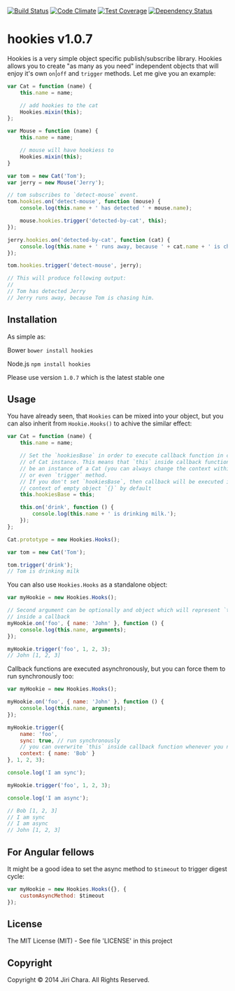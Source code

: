 [![Build Status](https://travis-ci.org/JiriChara/hookies.svg)](https://travis-ci.org/JiriChara/hookies)
[![Code Climate](https://codeclimate.com/github/JiriChara/hookies/badges/gpa.svg)](https://codeclimate.com/github/JiriChara/hookies)
[![Test Coverage](https://codeclimate.com/github/JiriChara/hookies/badges/coverage.svg)](https://codeclimate.com/github/JiriChara/hookies/coverage)
[![Dependency Status](https://gemnasium.com/JiriChara/hookies.svg)](https://gemnasium.com/JiriChara/hookies)

# hookies v1.0.7

Hookies is a very simple object specific publish/subscribe library. Hookies allows you to create "as many as you need" independent objects that will enjoy it's own `on`|`off` and `trigger` methods. Let me give you an example:

```javascript
var Cat = function (name) {
    this.name = name;

    // add hookies to the cat
    Hookies.mixin(this);
};

var Mouse = function (name) {
    this.name = name;

    // mouse will have hookiess to
    Hookies.mixin(this);
}

var tom = new Cat('Tom');
var jerry = new Mouse('Jerry');

// tom subscribes to `detect-mouse` event.
tom.hookies.on('detect-mouse', function (mouse) {
    console.log(this.name + ' has detected ' + mouse.name);

    mouse.hookies.trigger('detected-by-cat', this);
});

jerry.hookies.on('detected-by-cat', function (cat) {
    console.log(this.name + ' runs away, because ' + cat.name + ' is chasing him.');
});

tom.hookies.trigger('detect-mouse', jerry);

// This will produce following output:
//
// Tom has detected Jerry
// Jerry runs away, because Tom is chasing him.
```

## Installation

As simple as:

Bower `bower install hookies`

Node.js `npm install hookies`

Please use version `1.0.7` which is the latest stable one

## Usage

You have already seen, that `Hookies` can be mixed into your object, but you can also inherit from `Hookie.Hooks()` to achive the similar effect:

```javascript
var Cat = function (name) {
    this.name = name;

    // Set the `hookiesBase` in order to execute callback function in context
    // of Cat instance. This means that `this` inside callback functions will
    // be an instance of a Cat (you can always change the context within `on`
    // or even `trigger` method.
    // If you don't set `hookiesBase`, then callback will be executed in
    // context of empty object `{}` by default
    this.hookiesBase = this;

    this.on('drink', function () {
        console.log(this.name + ' is drinking milk.');
    });
};

Cat.prototype = new Hookies.Hooks();

var tom = new Cat('Tom');

tom.trigger('drink');
// Tom is drinking milk
```

You can also use `Hookies.Hooks` as a standalone object:

```javascript
var myHookie = new Hookies.Hooks();

// Second argument can be optionally and object which will represent `this`
// inside a callback
myHookie.on('foo', { name: 'John' }, function () {
    console.log(this.name, arguments);
});

myHookie.trigger('foo', 1, 2, 3);
// John [1, 2, 3]
```

Callback functions are executed asynchronously, but you can force them to run synchronously too:

```javascript
var myHookie = new Hookies.Hooks();

myHookie.on('foo', { name: 'John' }, function () {
    console.log(this.name, arguments);
});

myHookie.trigger({
    name: 'foo',
    sync: true, // run synchronously
    // you can overwrite `this` inside callback function whenever you need to
    context: { name: 'Bob' }
}, 1, 2, 3);

console.log('I am sync');

myHookie.trigger('foo', 1, 2, 3);

console.log('I am async');

// Bob [1, 2, 3]
// I am sync
// I am async
// John [1, 2, 3]
```

## For Angular fellows

It might be a good idea to set the async method to `$timeout` to trigger digest cycle:

```javascript
var myHookie = new Hookies.Hooks({}, {
    customAsyncMethod: $timeout
});
```

## License
The MIT License (MIT) - See file 'LICENSE' in this project

## Copyright
Copyright © 2014 Jiri Chara. All Rights Reserved.
